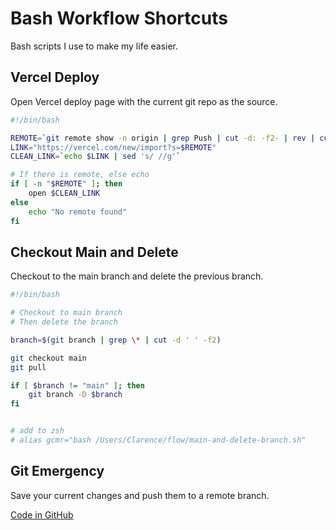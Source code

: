 # Bash Workflow Shortcuts

Bash scripts I use to make my life easier.

## Vercel Deploy

Open Vercel deploy page with the current git repo as the source.

```sh filename="vc.sh" copy
#!/bin/bash

REMOTE=`git remote show -n origin | grep Push | cut -d: -f2- | rev | cut -c 5- | rev `
LINK="https://vercel.com/new/import?s=$REMOTE"
CLEAN_LINK=`echo $LINK | sed 's/ //g'`

# If there is remote, else echo
if [ -n "$REMOTE" ]; then
    open $CLEAN_LINK
else
    echo "No remote found"
fi
```

## Checkout Main and Delete

Checkout to the main branch and delete the previous branch.

```sh filename="main-and-delete-branch.sh" copy
#!/bin/bash

# Checkout to main branch
# Then delete the branch

branch=$(git branch | grep \* | cut -d ' ' -f2)

git checkout main
git pull

if [ $branch != "main" ]; then
    git branch -D $branch
fi


# add to zsh
# alias gcmr="bash /Users/Clarence/flow/main-and-delete-branch.sh"
```

## Git Emergency

Save your current changes and push them to a remote branch.

[Code in GitHub](https://github.com/theodorusclarence/git-emergency/blob/main/git-emergency.sh)

